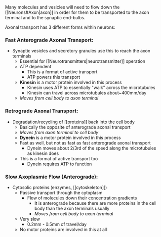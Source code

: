 Many molecules and vesicles will need to flow down the [[Neurons#Axon|axon]] in order for them to be transported to the axon terminal and to the synaptic end-bulbs.

Axonal transport has 3 different forms within neurons:

### Fast Anterograde Axonal Transport:
- Synaptic vesicles and secretory granules use this to reach the axon terminals
	- Essential for [[Neurotransmitters|neurotransmitter]] operation
	- ATP dependent
		- This is a format of active transport
		- ATP powers this transport
	- **Kinesin** is a motor protein involved in this process
		- Kinesin uses ATP to essentially "walk" across the microtubules
		- Kinesin can travel across microtubules about~400mm/day
	- *Moves from cell body to axon terminal*

### Retrograde Axonal Transport:
- Degradation/recycling of [[proteins]] back into the cell body
	- Basically the opposite of anterograde axonal transport
	- *Moves from axon terminal to cell body*
	- **Dynein** is a motor protein involved in this process
	- Fast as well, but not as fast as fast anterograde axonal transport
		- Dynein moves about 2/3rd of the speed along the microtubules as kinesin does
	- This is a format of active transport too
		- Dynein requires ATP to function

### Slow Axoplasmic Flow (Anterograde):
- Cytosolic proteins (enzymes, [[cytoskeleton]])
	- Passive transport through the cytoplasm
		- Flow of molecules down their concentration gradients
			- It is anterograde because there are more proteins in the cell body than the axon terminals usually
			- *Moves from cell body to axon terminal*
	- Very slow
		- 0.2mm - 0.5mm of travel/day
	- No motor proteins are involved in this at all